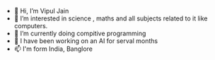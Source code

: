 - 👋 Hi, I’m Vipul Jain
- 👀 I’m interested in science , maths and all subjects related to it like computers.
- 🌱 I’m currently doing compitive programming
- 💞️ I have been working on an AI for serval months
- 📫 I'm form India, Banglore

<!---
VipulHacker123/VipulHacker123 is a ✨ special ✨ repository because its `README.md` (this file) appears on your GitHub profile.
You can click the Preview link to take a look at your changes.
--->
